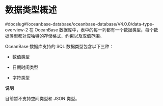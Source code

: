 数据类型概述 
===========================
#docslug#/oceanbase-database/oceanbase-database/V4.0.0/data-type-overview-2
在 OceanBase 数据库中，表中的每一列都有一个数据类型，每个数据类型都对应独特的存储格式、约束以及取值范围。

OceanBase 数据库支持的 SQL 数据类型包含以下三种：

* 数值类型

  

* 日期时间类型

  

* 字符类型

  



**说明**



目前暂不支持空间类型和 JSON 类型。

